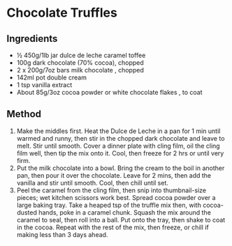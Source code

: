 
# Chocolate Truffles #

## Ingredients ##

- ½ 450g/1lb jar dulce de leche caramel toffee
- 100g dark chocolate (70% cocoa), chopped
- 2 x 200g/7oz bars milk chocolate , chopped
- 142ml pot double cream
- 1 tsp vanilla extract
- About 85g/3oz cocoa powder or white chocolate flakes , to coat

## Method

1. Make the middles first. Heat the Dulce de Leche in a pan for 1 min until warmed and runny, then stir in the chopped dark chocolate and leave to melt. Stir until smooth. Cover a dinner plate with cling film, oil the cling film well, then tip the mix onto it. Cool, then freeze for 2 hrs or until very firm.
2. Put the milk chocolate into a bowl. Bring the cream to the boil in another pan, then pour it over the chocolate. Leave for 2 mins, then add the vanilla and stir until smooth. Cool, then chill until set.
3. Peel the caramel from the cling film, then snip into thumbnail-size pieces; wet kitchen scissors work best. Spread cocoa powder over a large baking tray. Take a heaped tsp of the truffle mix then, with cocoa-dusted hands, poke in a caramel chunk. Squash the mix around the caramel to seal, then roll into a ball. Put onto the tray, then shake to coat in the cocoa. Repeat with the rest of the mix, then freeze, or chill if making less than 3 days ahead.

